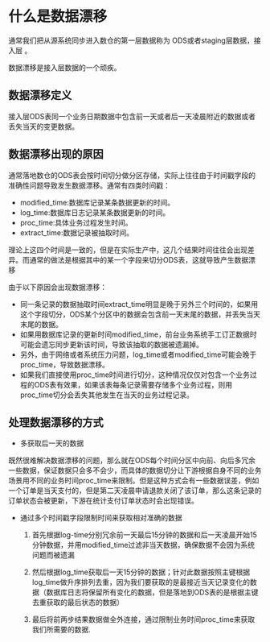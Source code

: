 
# 什么是数据漂移
通常我们把从源系统同步进入数仓的第一层数据称为 ODS或者staging层数据，接入层 。

数据漂移是接入层数据的一个顽疾。

## 数据漂移定义
接入层ODS表同一个业务日期数据中包含前一天或者后一天凌晨附近的数据或者丢失当天的变更数据。

## 数据漂移出现的原因

通常落地数仓的ODS表会按时间切分做分区存储，实际上往往由于时间戳字段的准确性问题导致发生数据漂移。通常有四类时间戳：

* modified_time:数据库记录某条数据更新的时间。
* log_time:数据库日志记录某条数据更新的时间。
* proc_time:具体业务过程发生时间。
* extract_time:数据记录被抽取时间。
  
理论上这四个时间是一致的，但是在实际生产中，这几个结果时间往往会出现差异。而通常的做法是根据其中的某一个字段来切分ODS表，这就导致产生数据漂移

由于以下原因会出现数据漂移：

* 同一条记录的数据抽取时间extract_time明显是晚于另外三个时间的，如果用这个字段切分，ODS某个分区中的数据会包含前一天末尾的数据，并丢失当天末尾的数据。
* 如果用数据库记录的更新时间modified_time，前台业务系统手工订正数据时可能会遗忘同步更新该时间，导致该抽取的数据被遗漏掉。
* 另外，由于网络或者系统压力问题，log_time或者modified_time可能会晚于proc_time，导致数据漂移。
* 如果我们直接使用proc_time时间进行切分，这种情况仅仅对包含一个业务过程的ODS表有效果，如果该表每条记录需要存储多个业务过程，则用proc_time切分会丢失其他发生在当天的业务过程记录。


## 处理数据漂移的方式
  
* 多获取后一天的数据

既然很难解决数据漂移的问题，那么就在ODS每个时间分区中向前、向后多冗余一些数据，保证数据只会多不会少，而具体的数据切分让下游根据自身不同的业务场景用不同的业务时间proc_time来限制。但是这种方式会有一些数据误差，例如一个订单是当天支付的，但是第二天凌晨申请退款关闭了该订单，那么这条记录的订单状态会被更新，下游在统计支付订单状态时会出现错误。

* 通过多个时间戳字段限制时间来获取相对准确的数据

  1) 首先根据log-time分别冗余前一天最后15分钟的数据和后一天凌晨开始15分钟数据，并用modified_time过滤非当天数据，确保数据不会因为系统问题而被遗漏

  2) 然后根据log_time获取后一天15分钟的数据；针对此数据按照主键根据log_time做升序排列去重，因为我们要获取的是最接近当天记录变化的数据（数据库日志将保留所有变化的数据，但是落地到ODS表的是根据主键去重获取的最后状态的数据）

  3) 最后将前两步结果数据做全外连接，通过限制业务时间proc_time来获取我们所需要的数据.
